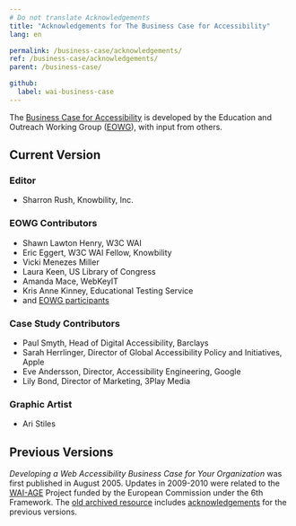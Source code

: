 ```yaml
---
# Do not translate Acknowledgements
title: "Acknowledgements for The Business Case for Accessibility"
lang: en

permalink: /business-case/acknowledgements/
ref: /business-case/acknowledgements/
parent: /business-case/

github:
  label: wai-business-case
---
```


The [Business Case for Accessibility](/business-case/) is developed by the Education and Outreach Working Group ([EOWG](/about/groups/eowg/)), with input from others.

## Current Version

### Editor
* Sharron Rush, Knowbility, Inc.

### EOWG Contributors
* Shawn Lawton Henry, W3C WAI
* Eric Eggert, W3C WAI Fellow, Knowbility
* Vicki Menezes Miller
* Laura Keen, US Library of Congress
* Amanda Mace, WebKeyIT
* Kris Anne Kinney, Educational Testing Service
* and [EOWG participants](https://www.w3.org/2000/09/dbwg/details?group=35532&public=1)

### Case Study Contributors
* Paul Smyth, Head of Digital Accessibility, Barclays
* Sarah Herrlinger, Director of Global Accessibility Policy and Initiatives, Apple
* Eve Andersson, Director, Accessibility Engineering, Google
* Lily Bond, Director of Marketing, 3Play Media

### Graphic Artist
* Ari Stiles

## Previous Versions

<cite>Developing a Web Accessibility Business Case for Your Organization</cite> was first published in August 2005. Updates in 2009-2010 were related to the [WAI-AGE](https://www.w3.org/WAI/WAI-AGE/) Project funded by the European Commission under the 6th Framework. The [old archived resource](/business-case/archive/) includes [acknowledgements](https://www.w3.org/WAI/business-case/archive/ack.html) for the previous versions.

